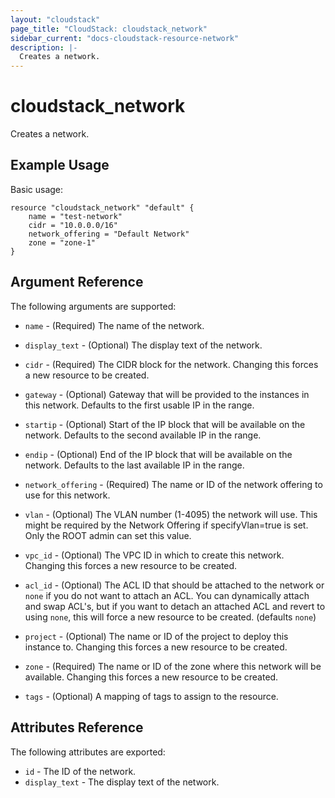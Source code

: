 ```yaml
---
layout: "cloudstack"
page_title: "CloudStack: cloudstack_network"
sidebar_current: "docs-cloudstack-resource-network"
description: |-
  Creates a network.
---
```


# cloudstack\_network

Creates a network.

## Example Usage

Basic usage:

```
resource "cloudstack_network" "default" {
    name = "test-network"
    cidr = "10.0.0.0/16"
    network_offering = "Default Network"
    zone = "zone-1"
}
```

## Argument Reference

The following arguments are supported:

* `name` - (Required) The name of the network.

* `display_text` - (Optional) The display text of the network.

* `cidr` - (Required) The CIDR block for the network. Changing this forces a new
    resource to be created.

* `gateway` - (Optional) Gateway that will be provided to the instances in this
    network. Defaults to the first usable IP in the range.

* `startip` - (Optional) Start of the IP block that will be available on the
    network. Defaults to the second available IP in the range.

* `endip` - (Optional) End of the IP block that will be available on the
    network. Defaults to the last available IP in the range.

* `network_offering` - (Required) The name or ID of the network offering to use
    for this network.

* `vlan` - (Optional) The VLAN number (1-4095) the network will use. This might be
    required by the Network Offering if specifyVlan=true is set. Only the ROOT
    admin can set this value.

* `vpc_id` - (Optional) The VPC ID in which to create this network. Changing
    this forces a new resource to be created.

* `acl_id` - (Optional) The ACL ID that should be attached to the network or
    `none` if you do not want to attach an ACL. You can dynamically attach and
    swap ACL's, but if you want to detach an attached ACL and revert to using
    `none`, this will force a new resource to be created. (defaults `none`)

* `project` - (Optional) The name or ID of the project to deploy this
    instance to. Changing this forces a new resource to be created.

* `zone` - (Required) The name or ID of the zone where this network will be
    available. Changing this forces a new resource to be created.

* `tags` - (Optional) A mapping of tags to assign to the resource.

## Attributes Reference

The following attributes are exported:

* `id` - The ID of the network.
* `display_text` - The display text of the network.
